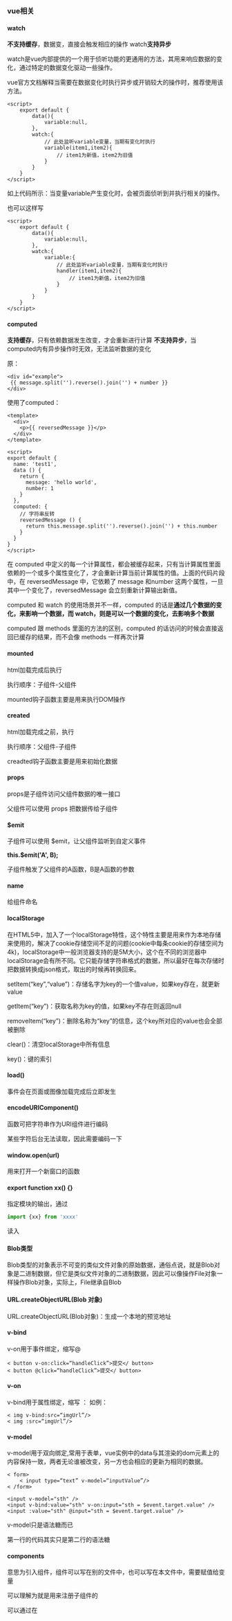 ### vue相关

#### watch

**不支持缓存**，数据变，直接会触发相应的操作
watch**支持异步**

watch是vue内部提供的一个用于侦听功能的更通用的方法，其用来响应数据的变化，通过特定的数据变化驱动一些操作。

vue官方文档解释当需要在数据变化时执行异步或开销较大的操作时，推荐使用该方法。

```vue
<script>
	export default {
		data(){
			variable:null,
		},
		watch:{
			// 此处监听variable变量，当期有变化时执行
			variable(item1,item2){
				// item1为新值，item2为旧值
			}
		}
	}
</script>
```

如上代码所示：当变量variable产生变化时，会被页面侦听到并执行相关的操作。

也可以这样写

```vue
<script>
	export default {
		data(){
			variable:null,
		},
		watch:{
			variable:{
				// 此处监听variable变量，当期有变化时执行
				handler(item1,item2){
					// item1为新值，item2为旧值
				}
			}
		}
	}
</script>
```

#### computed

**支持缓存**，只有依赖数据发生改变，才会重新进行计算
**不支持异步**，当computed内有异步操作时无效，无法监听数据的变化

原： 

```vue
<div id="example">
 {{ message.split('').reverse().join('') + number }}
</div>
```

使用了computed：

```vue
<template>
  <div>
    <p>{{ reversedMessage }}</p>
  </div>
</template>
 
<script>
export default {
  name: 'test1',
  data () {
    return {
      message: 'hello world',
      number: 1
    }
  },
  computed: {
    // 字符串反转
    reversedMessage () {
      return this.message.split('').reverse().join('') + this.number
    }
  }
}
</script>	
```

在 computed 中定义的每一个计算属性，都会被缓存起来，只有当计算属性里面依赖的一个或多个属性变化了，才会重新计算当前计算属性的值。上面的代码片段中，在 reversedMessage 中，它依赖了 message 和number 这两个属性，一旦其中一个变化了，reversedMessage 会立刻重新计算输出新值。

computed 和 watch 的使用场景并不一样，computed 的话是**通过几个数据的变化，来影响一个数据，**而 watch，则是可以**一个数据的变化，去影响多个数据**

computed 跟 methods 里面的方法的区别，computed 的话访问的时候会直接返回已缓存的结果，而不会像 methods 一样再次计算

#### mounted

html加载完成后执行

执行顺序：子组件-父组件

mounted钩子函数主要是用来执行DOM操作

#### created

html加载完成之前，执行

执行顺序：父组件-子组件

creadted钩子函数主要是用来初始化数据

#### props

props是子组件访问父组件数据的唯一接口

父组件可以使用 props 把数据传给子组件

#### $emit

子组件可以使用 $emit，让父组件监听到自定义事件

**this.$emit('A', B);**

子组件触发了父组件的A函数，B是A函数的参数

#### name

给组件命名

#### localStorage

在HTML5中，加入了一个localStorage特性，这个特性主要是用来作为本地存储来使用的，解决了cookie存储空间不足的问题(cookie中每条cookie的存储空间为4k)，localStorage中一般浏览器支持的是5M大小，这个在不同的浏览器中localStorage会有所不同。它只能存储字符串格式的数据，所以最好在每次存储时把数据转换成json格式，取出的时候再转换回来。

setItem(“key”,“value”)：存储名字为key的一个值value，如果key存在，就更新value

getItem(“key”)：获取名称为key的值，如果key不存在则返回null

removeItem(“key”)：删除名称为“key”的信息，这个key所对应的value也会全部被删除

clear()：清空localStorage中所有信息

key()：键的索引

#### load()

事件会在页面或图像加载完成后立即发生

#### encodeURIComponent()

函数可把字符串作为URI组件进行编码

某些字符后台无法读取，因此需要编码一下

#### window.open(url)

用来打开一个新窗口的函数

#### export function xx() {}

指定模块的输出，通过

```javascript
import {xx} from 'xxxx'
```

读入

#### Blob类型

Blob类型的对象表示不可变的类似文件对象的原始数据，通俗点说，就是Blob对象是二进制数据，但它是类似文件对象的二进制数据，因此可以像操作File对象一样操作Blob对象，实际上，File继承自Blob

#### URL.createObjectURL(Blob 对象)

URL.createObjectURL(Blob对象)：生成一个本地的预览地址

#### v-bind

v-on用于事件绑定，缩写@

```vue
< button v-on:click=“handleClick”>提交</ button>
< button @click=“handleClick”>提交</ button>
```

#### v-on

v-bind用于属性绑定，缩写 ：
如例：

```vue
< img v-bind:src=“imgUrl”/>
< img :src=“imgUrl”/>
```

#### v-model

v-model用于双向绑定,常用于表单，vue实例中的data与其渲染的dom元素上的内容保持一致，两者无论谁被改变，另一方也会相应的更新为相同的数据。

```vue
< form>
	< input type=“text” v-model=“inputValue”/>
< /form>
```

```vue
<input v-model="sth" />
<input v-bind:value="sth" v-on:input="sth = $event.target.value" />
<input :value="sth" @input="sth = $event.target.value" />
```

v-model只是语法糖而已

第一行的代码其实只是第二行的语法糖

#### components

意思为引入组件，组件可以写在别的文件中，也可以写在本文件中，需要赋值给变量

可以理解为就是用来注册子组件的

可以通过在<script>中引入子组件，再赋值给components的变量，让当前变量成为父组件可以使用的html标签

#### slot插槽

slot是Vue中的插槽，首先它是使用在 子组件 中的

Vue的slot插槽，简单理解就是，在子组件内占坑，在父组件里填坑。

slot一般都是子组件定义了主体部分，父组件引入，然后父组件根据需求不同需要向里面添加不同的内容。

**普通slot插槽**

```vue
<!--父组件-->
<template>
  <div id="app">
    <SecondPage>
      wql
    </SecondPage>
  </div>
</template>
<script>
import SecondPage from '@/components/SecondPage'
export default {
  name: 'App',
  components: {
    SecondPage: SecondPage
  },
}
</script>
```

```vue
<!--子组件-->
<template>
  <div>
    SecondPage
  </div>
</template>
```

结果不会显示wql

![img](file:///C:\Users\Au_Miner\AppData\Roaming\Tencent\Users\358671982\QQ\WinTemp\RichOle\9XP_TSG`{Y022N%$$R25O[U.png)

子组件加入插槽即可显示

```vue
<!--子组件-->
<template>
  <div>
    SecondPage
    <slot></slot>
  </div>
</template>
```

![img](file:///C:\Users\Au_Miner\AppData\Roaming\Tencent\Users\358671982\QQ\WinTemp\RichOle\XW$V738E@W4{NJMH%RCA_OA.png)

**具名插槽**

具名插槽的作用是，一个萝卜一个坑，可以将父组件中的内容插入指定的子组件位置中

具名插槽的使用语法
1 . 子组件定义slot时，在标签上加上name='xxx'属性
2 . 父组件将想插入的部分最外部的div上加上slot="xxx"属性

**作用域插槽 | 带数据的插槽**

slot-scope的出现实现了父组件调用子组件内部的数据，子组件的数据通过slot-scope属性传递到了父组件

```vue
<!--子组件-->
<template>
  <div>
    SecondPage
    <!--作用域插槽-->
    <slot :sss="data"></slot>
  </div>
</template>

<script>
export default {
  data: function(){
    return {
      data: ['zhangsan','lisi','wanwu','zhaoliu','tianqi','xiaoba']
    }
  }
}
</script>
```

```vue
<!--父组件-->
<template>
  <div id="app">
    <SecondPage>
      <template slot-scope="user">
        {{user.sss}}
      </template>
    </SecondPage>
  </div>
</template>

<script>
import SecondPage from '@/components/SecondPage'
export default {
  name: 'App',
  components: {
    SecondPage: SecondPage
  },
}
</script>
```

最终父组件可以获取子组件的数据并展示

#### ref

​	在JavaScript中需要通过document.querySelector("#demo")来获取dom节点，然后再获取这个节点的值。在Vue中，我们不用获取dom节点，元素绑定ref之后，直接通过this.$refs即可调用，这样可以减少获取dom节点的消耗。

```vue
<p ref="p">Hello</p>
<children ref="children"></children>
```

```vue
this.$refs.p
this.$refs.children
```

#### $route

**this.$route.query()**

查询跳转的时候携带的参数





### element-ui相关

#### 导入element-ui

使用cnpm

```javascript
npm install -g cnpm --registry=https://registry.npm.taobao.org
```

下载element-ui

```javascript
cnpm install element-ui -S
```

main.js中添加如下代码即可

```javascript
import ElementUI from 'element-ui'
import 'element-ui/lib/theme-chalk/index.css'
Vue.use(ElementUI)
```

#### :visible.sync

:visible指的是属性绑定，表示弹框的显示隐藏，当:visible的值为ture的时候，弹框显示，当为false的时候，弹框隐藏

后面的.sync指的就是同步动态双向的来表示visible的值，当我们关闭窗口的时候，这个弹框隐藏了，visible的值发生了变化，但是关闭窗口这个动作，我们没法用确定的动作去判断这个值，所以用到了vue中的双向绑定的原则，在vue中统一加上了.sync来表示同步的修改了visible的值

#### v-loading

就是可以显示出一个圈圈在转，表示正在加载

绑定的属性，bool型，可以控制要不要显示

#### el-table的多选表格形式

```vue
@selection-change="xxx"
```

@selection-change绑定的函数，即为当前表格选定某些行之后，会触发的函数

#### el-pagination分页

total:10个一页

current-change：页面改变会触发函数

hide-on-single-page：一页会隐藏forEach
